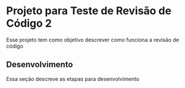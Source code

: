 # Projeto para Teste de Revisão de Código 2
Esse projeto tem como objetivo descrever como funciona a revisão de código

## Desenvolvimento
Essa seção descreve as etapas para desenvolvimento